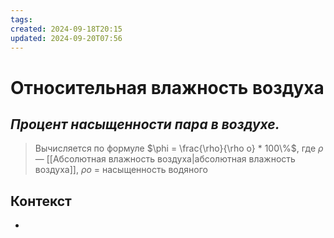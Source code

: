 ```yaml
---
tags: 
created: 2024-09-18T20:15
updated: 2024-09-20T07:56
---
```

# Относительная влажность воздуха

## ***Процент насыщенности пара в воздухе.***

> Вычисляется по формуле $\phi = \frac{\rho}{\rho o} * 100\%$,
> где $\rho$ — [[Абсолютная влажность воздуха|абсолютная влажность воздуха]],
$\rho o$ = насыщенность водяного
## Контекст
- 

